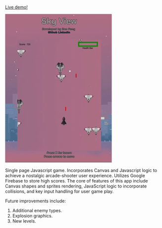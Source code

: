 [Live demo!](benpong.com/sky_view)

![alt text](sky_view.gif)

Single page Javascript game. Incorporates Canvas and Javascript logic to achieve a nostalgic arcade-shooter user experience. Utilizes Google Firebase to store high scores. The core of features of this app include Canvas shapes and sprites rendering, JavaScript logic to incorporate collisions, and key input handling for user game play.

Future improvements include:

1.  Additional enemy types.
2.  Explosion graphics.
3.  New levels.
